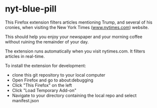 # nyt-blue-pill

This Firefox extension filters articles mentioning Trump, and several of
his cronies, when visiting the New York Times (www.nytimes.com) website.

This should help you enjoy your newspaper and your morning coffee without
ruining the remainder of your day.

The extension runs automatically when you visit nytimes.com.
It filters articles in real-time.

To install the extension for development:

   - clone this git repository to your local computer
   - Open Firefox and go to about:debugging
   - Click "This Firefox" on the left
   - Click "Load Temporary Add-on"
   - Navigate to your directory containing the local repo and select
     manifest.json
